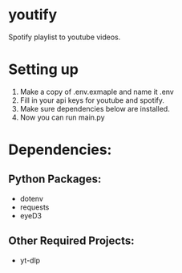 # youtify

Spotify playlist to youtube videos.

# Setting up

 1. Make a copy of .env.exmaple and name it .env
 2. Fill in your api keys for youtube and spotify.
 3. Make sure dependencies below are installed.
 4. Now you can run main.py

# Dependencies:

## Python Packages:

 - dotenv
 - requests
 - eyeD3

## Other Required Projects:

 - yt-dlp
